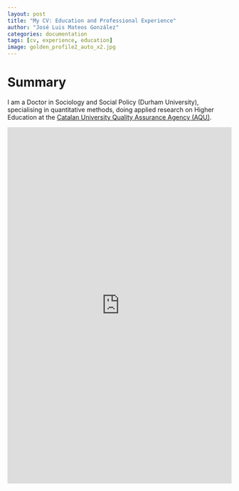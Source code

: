 ```yaml
---
layout: post
title: "My CV: Education and Professional Experience"
author: "José Luis Mateos González"
categories: documentation
tags: [cv, experience, education]
image: golden_profile2_auto_x2.jpg
---
```


# Summary
I am a Doctor in Sociology and Social Policy (Durham University), specialising in quantitative methods, doing applied research on Higher Education at the [Catalan University Quality Assurance Agency (AQU)](https://www.aqu.cat/en/).


<iframe src="https://storymaps.arcgis.com/stories/ff6f75b14b50458599f12a03cb57f059" width="100%" height="800px" frameborder="0" allowfullscreen allow="geolocation"></iframe>
